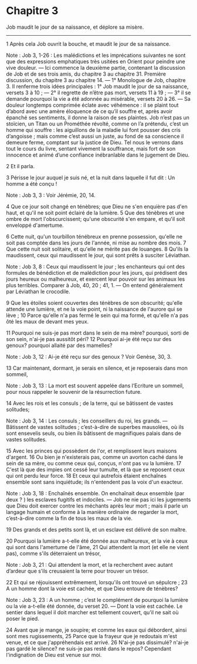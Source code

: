 # Chapitre 3

Job maudit le jour de sa naissance, et déplore sa misère.

***

1 Après cela Job ouvrit la bouche, et maudit le jour de sa naissance.

<span class="bible-note">Note : </span> Job 3, 1-26 : Les malédictions et les imprécations suivantes ne sont que des expressions emphatiques très usitées en Orient pour peindre une vive douleur. ― Ici commence la deuxième partie, contenant la discussion de Job et de ses trois amis, du chapitre 3 au chapitre 31. Première discussion, du chapitre 3 au chapitre 14. ― 1° Monologue de Job, chapitre 3. Il renferme trois idées principales : 1° Job maudit le jour de sa naissance, versets 3 à 10 ; ― 2° il regrette de n’être pas mort, versets 11 à 19 ; ― 3° il se demande pourquoi la vie a été adonnée au misérable, versets 20 à 26. ― Sa douleur longtemps comprimée éclate avec véhémence : il se plaint tout d’abord avec une amère éloquence de ce qu’il souffre et, après avoir épanché ses sentiments, il donne la raison de ses plaintes. Job n’est pas un stoïcien, un Titan ou un Prométhée révolté, comme on l’a prétendu, c’est un homme qui souffre : les aiguillons de la maladie lui font pousser des cris d’angoisse ; mais comme c’est aussi un juste, au fond de sa
conscience il demeure ferme, comptant sur la justice de Dieu. Tel nous le verrons dans tout le cours du livre, sentant vivement la souffrance, mais fort de son innocence et animé d’une confiance inébranlable dans le jugement de Dieu.

2 Et il parla.


3 Périsse le jour auquel je suis né, et la nuit dans laquelle il fut dit : Un homme a été conçu !

<span class="bible-note">Note : </span> Job 3, 3 : Voir Jérémie, 20, 14.


4 Que ce jour soit changé en ténèbres; que Dieu ne s'en enquière pas d'en haut, et qu'il ne soit point éclairé de la lumière. 5 Que des ténèbres et une ombre de mort l'obscurcissent; qu'une obscurité s'en empare, et qu'il soit enveloppé d'amertume.


6 Cette nuit, qu'un tourbillon ténébreux en prenne possession, qu'elle ne soit pas comptée dans les jours de l'année, ni mise au nombre des mois. 7 Que cette nuit soit solitaire, et qu'elle ne mérite pas de louanges. 8 Qu'ils la maudissent, ceux qui maudissent le jour, qui sont prêts à susciter Léviathan.

<span class="bible-note">Note : </span> Job 3, 8 : Ceux qui maudissent le jour ; les enchanteurs qui ont des formules de bénédiction et de malédiction pour les jours, qui prédisent des jours heureux ou malheureux, et exercent leur pouvoir sur les animaux les plus terribles. Comparer à Job, 40, 20 ; 41, 1. ― On entend généralement par Léviathan le crocodile.

9 Que les étoiles soient couvertes des ténèbres de son obscurité; qu'elle attende une lumière, et ne la voie point, ni la naissance de l'aurore qui se lève ; 10 Parce qu'elle n'a pas fermé le sein qui ma formé, et qu'elle n'a pas ôté les maux de devant mes yeux.


11 Pourquoi ne suis-je pas mort dans le sein de ma mère? pourquoi, sorti de son sein, n'ai-je pas aussitôt péri? 12 Pourquoi ai-je été reçu sur des genoux? pourquoi allaité par des mamelles?

<span class="bible-note">Note : </span> Job 3, 12 : Ai-je été reçu sur des genoux ? Voir Genèse, 30, 3.

13 Car maintenant, dormant, je serais en silence, et je reposerais dans mon sommeil,

<span class="bible-note">Note : </span> Job 3, 13 : La mort est souvent appelée dans l’Ecriture un sommeil, pour nous rappeler le souvenir de la résurrection future.

14 Avec les rois et les consuls ; de la terre, qui se bâtissent de vastes solitudes;

<span class="bible-note">Note : </span> Job 3, 14 : Les consuls ; les conseillers du roi, les grands. ― Bâtissent de vastes solitudes ; c’est-à-dire de superbes mausolées, où ils sont ensevelis seuls, ou bien ils bâtissent de magnifiques palais dans de vastes solitudes.

15 Avec les princes qui possèdent de l'or, et remplissent leurs maisons d'argent. 16 Ou bien je n'existerais pas, comme un avorton caché dans le sein de sa mère, ou comme ceux qui, conçus, n'ont pas vu la lumière. 17 C'est là que des impies ont cessé leur tumulte, et là que se reposent ceux qui ont perdu leur force. 18 Et ceux qui autrefois étaient enchaînes ensemble sont sans inquiétude; ils n'entendent pas la voix d'un exacteur.

<span class="bible-note">Note : </span> Job 3, 18 : Enchaînés ensemble. On enchaînait deux ensemble (par deux ? ) les esclaves fugitifs et indociles. ― Job ne nie pas ici les jugements que Dieu doit exercer contre les méchants après leur mort ; mais il parle un langage humain et conforme à la manière ordinaire de regarder la mort, c’est-à-dire comme la fin de tous les maux de la vie.

19 Des grands et des petits sont là, et un esclave est délivré de son maître.


20 Pourquoi la lumière a-t-elle été donnée aux malheureux, et la vie à ceux qui sont dans l'amertume de l'âme, 21 Qui attendent la mort (et elle ne vient pas), comme s'ils déterraient un trésor,

<span class="bible-note">Note : </span> Job 3, 21 : Qui attendent la mort, et la recherchent avec autant d’ardeur que s’ils creusaient la terre pour trouver un trésor.

22 Et qui se réjouissent extrêmement, lorsqu'ils ont trouvé un sépulcre ; 23 A un homme dont la voie est cachée, et que Dieu entoure de ténèbres?

<span class="bible-note">Note : </span> Job 3, 23 : A un homme ; c’est le complément de pourquoi la lumière ou la vie a-t-elle été donnée, du verset 20. ― Dont la voie est cachée. Le sentier dans lequel il doit marcher est tellement couvert, qu’il ne sait où poser le pied.


24 Avant que je mange, je soupire; et comme les eaux qui débordent, ainsi sont mes rugissements, 25 Parce que la frayeur que je redoutais m'est venue, et ce que j'appréhendais est arrivé. 26 N'ai-je pas dissimulé? n'ai-je pas gardé le silence? ne suis-je pas resté dans le repos? Cependant l'indignation de Dieu est venue sur moi.

